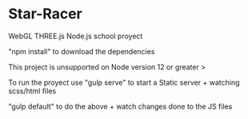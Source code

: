 # Star-Racer

WebGL THREE.js Node.js school proyect

"npm install" to download the dependencies

This project is unsupported on Node version 12 or greater >

To run the proyect use "gulp serve" to start a Static server + watching scss/html files

"gulp default" to do the above + watch changes done to the JS files
